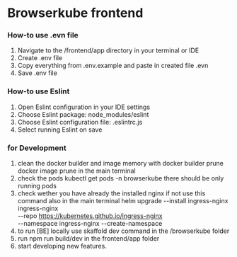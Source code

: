 # Browserkube frontend

### How-to use .evn file 
1. Navigate to the /frontend/app directory in your terminal or IDE
2. Create .env file
3. Copy everything from .env.example and paste in created file .evn
4. Save .env file

### How-to use Eslint
1. Open Eslint configuration in your IDE settings
2. Choose Eslint package: node_modules/eslint
3. Choose Eslint configuration file: .eslintrc.js
4. Select running Eslint on save 

### for Development
1. clean the docker builder and image memory with
docker builder prune
docker image prune
in the main terminal
2. check the pods kubectl get pods -n browserkube
there should be only running pods
3. check wether you have already the installed nginx
if not use this command also in the main terminal
helm upgrade --install ingress-nginx ingress-nginx \
  --repo https://kubernetes.github.io/ingress-nginx \
  --namespace ingress-nginx --create-namespace
4. to run [BE] locally use skaffold dev command in the /browserkube folder
5. run npm run build/dev in the frontend/app folder
6. start developing new features.